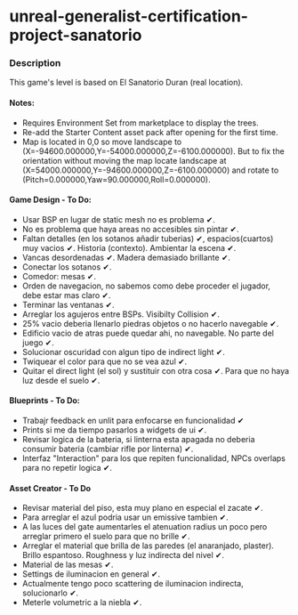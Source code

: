 # unreal-generalist-certification-project-sanatorio

### Description

This game's level is based on El Sanatorio Duran (real location).

#### Notes:

- Requires Environment Set from marketplace to display the trees.
- Re-add the Starter Content asset pack after opening for the first time.
- Map is located in 0,0 so move landscape to (X=-94600.000000,Y=-54000.000000,Z=-6100.000000). But to fix the orientation without moving the map locate landscape at (X=54000.000000,Y=-94600.000000,Z=-6100.000000) and rotate to (Pitch=0.000000,Yaw=90.000000,Roll=0.000000).

#### Game Design - To Do:

* Usar BSP en lugar de static mesh no es problema ✔.
* No es problema que haya areas no accesibles sin pintar ✔.
* Faltan detalles (en los sotanos añadir tuberias) ✔, espacios(cuartos) muy vacios ✔. Historia (contexto). Ambientar la escena ✔.
* Vancas desordenadas ✔. Madera demasiado brillante ✔.
* Conectar los sotanos ✔.
* Comedor: mesas ✔.
* Orden de navegacion, no sabemos como debe proceder el jugador, debe estar mas claro ✔.
* Terminar las ventanas ✔.
* Arreglar los agujeros entre BSPs. Visibilty Collision ✔.
* 25% vacio deberia llenarlo piedras objetos o no hacerlo navegable ✔.
* Edificio vacio de atras puede quedar ahi, no navegable. No parte del juego ✔.
* Solucionar oscuridad con algun tipo de indirect light ✔.
* Twiquear el color para que no se vea azul ✔.
* Quitar el direct light (el sol) y sustituir con otra cosa ✔. Para que no haya luz desde el suelo ✔.

#### Blueprints - To Do:


* Trabajr feedback en unlit para enfocarse en funcionalidad ✔
* Prints si me da tiempo pasarlos a widgets de ui ✔.
* Revisar logica de la bateria, si linterna esta apagada no deberia consumir bateria (cambiar rifle por linterna) ✔. 
* Interfaz "Interaction" para los que repiten funcionalidad, NPCs overlaps para no repetir logica ✔.

#### Asset Creator - To Do

* Revisar material del piso, esta muy plano en especial el zacate ✔.
* Para arreglar el azul podria usar un emissive tambien ✔.
* A las luces del gate aumentarles el atenuation radius un poco pero arreglar primero el suelo para que no brille ✔.
* Arreglar el material que brilla de las paredes (el anaranjado, plaster). Brillo espantoso. Roughness y luz indirecta del nivel ✔.
* Material de las mesas ✔.
* Settings de iluminacion en general ✔.
* Actualmente tengo poco scattering de iluminacion indirecta, solucionarlo ✔.
* Meterle volumetric a la niebla ✔.
